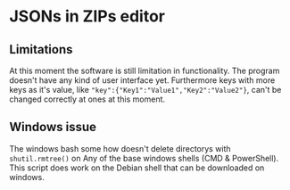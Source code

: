 # JSONs in ZIPs editor

## Limitations
At this moment the software is still limitation in functionality. The program doesn't have any kind of user interface yet. Furthermore keys with more keys as it's value, like `"key":{"Key1":"Value1","Key2":"Value2"}`, can't be changed correctly at ones at this moment.

## Windows issue
The windows bash some how doesn't delete directorys with `shutil.rmtree()` on Any of the base windows shells (CMD & PowerShell). This script does work on the Debian shell that can be downloaded on windows.
